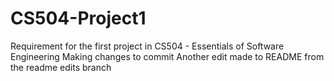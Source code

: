 # CS504-Project1
Requirement for the first project in CS504 - Essentials of Software Engineering
Making changes to commit
Another edit made to README from the readme edits branch
